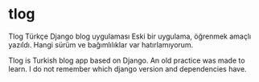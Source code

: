 ﻿tlog
====

Tlog Türkçe Django blog uygulaması
Eski bir uygulama, öğrenmek amaçlı yazıldı.
Hangi sürüm ve bağımlılıklar var hatırlamıyorum.

Tlog is Turkish blog app based on Django.
An old practice was made to learn.
I do not remember which django version and dependencies have.
